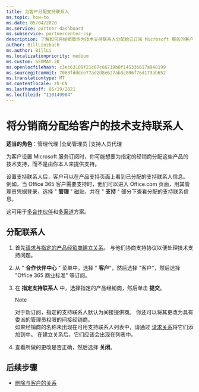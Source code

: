 ```yaml
---
title: 为客户分配支持联系人
ms.topic: how-to
ms.date: 05/04/2020
ms.service: partner-dashboard
ms.subservice: partnercenter-csp
description: 了解如何将经销商作为技术支持联系人分配给已订阅 Microsoft 服务的客户。
author: BillLinzbach
ms.author: BillLi
ms.localizationpriority: medium
ms.custom: SEOMAY.20
ms.openlocfilehash: c3ec63109f21c67c66719b8f145336617a948199
ms.sourcegitcommit: 7063fdddee77ad2d8e627ab3c806f76d173ab652
ms.translationtype: MT
ms.contentlocale: zh-CN
ms.lasthandoff: 05/19/2021
ms.locfileid: "110149904"
---
```

# <a name="assign-a-reseller-as-a-technical-support-contact-for-customers"></a>将分销商分配给客户的技术支持联系人

**适当的角色**：管理代理 |全局管理员 |支持人员代理


为客户设置 Microsoft 服务订阅时，你可能想要为指定的经销商分配这些产品的技术支持，而不是由你本人来提供支持。

设置支持联系人后，客户可以在产品支持页面上看到已分配的支持联系人信息。 例如，当 Office 365 客户需要支持时，他们可以进入 Office.com 页面，用其管理员凭据登录，选择 " **管理** " 磁贴，并在 " **支持** " 部分下查看分配的支持联系信息。

这可用于[多合作伙伴](multipartner.md)和[多渠道](multichannel.md)方案。 


## <a name="assign-contacts"></a>分配联系人

1. 首先[请求与指定的产品经销商建立关系](request-a-relationship-with-a-customer.md)。 与他们协商支持协议以便处理技术支持问题。

2. 从 " **合作伙伴中心** " 菜单中，选择 " **客户**"，然后选择 "客户"，然后选择 "Office 365 商业标准" 等订阅。

3. 在 **指定支持联系人** 中，选择指定的产品经销商，然后单击 **提交**。 

      >[!NOTE]  
      >对于新订阅，指定的支持联系人默认为间接提供商。 你还可以将其更改为具有委派的管理员权限的间接经销商。    
    >如果经销商的名称未出现在可用支持联系人列表中，请通过 [请求关系](request-a-relationship-with-a-customer.md)将它们添加到中。 在建立关系后，它们应该会出现在列表中。  

4. 查看所做的更改是否正确，然后选择 **关闭**。

## <a name="next-steps"></a>后续步骤

- [删除与客户的关系](remove-a-relationship.md)
